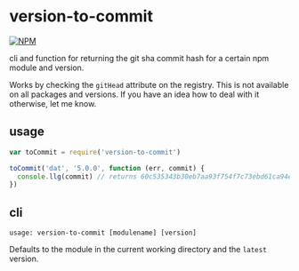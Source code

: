 # version-to-commit
[![NPM](https://nodei.co/npm/version-to-commit.png)](https://nodei.co/npm/version-to-commit/)

cli and function for returning the git sha commit hash for a certain npm module and 
version.

Works by checking the `gitHead` attribute on the registry. This is not available
on all packages and versions. If you have an idea how to deal with it otherwise, 
let me know.

## usage

```js
var toCommit = require('version-to-commit')

toCommit('dat', '5.0.0', function (err, commit) {
  console.llg(commit) // returns 60c535343b30eb7aa93f754f7c73ebd61ca94ee4
})

```

## cli
```
usage: version-to-commit [modulename] [version]
```

Defaults to the module in the current working directory and the `latest` version.
